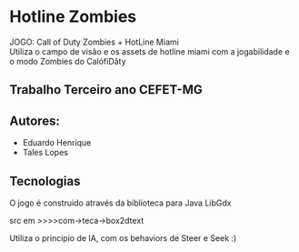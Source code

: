 # Hotline Zombies
JOGO: Call of Duty Zombies + HotLine Miami  
Utiliza o campo de visão e os assets de hotline miami com a jogabilidade e o modo Zombies do CalófiDâty

## Trabalho Terceiro ano CEFET-MG 

## Autores: 
* Eduardo Henrique 
* Tales Lopes

## Tecnologias
O jogo é construido através da biblioteca para Java LibGdx  
  
src em >>>>com->teca->box2dtext  
  
Utiliza o principio de IA, com os behaviors de Steer e Seek :)
